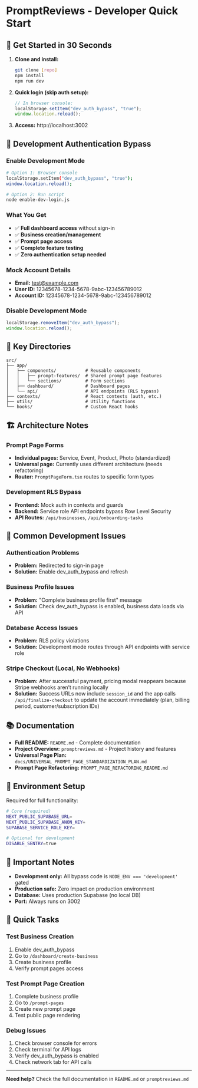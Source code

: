 # PromptReviews - Developer Quick Start

## 🚀 Get Started in 30 Seconds

1. **Clone and install:**
   ```bash
   git clone [repo]
   npm install
   npm run dev
   ```

2. **Quick login (skip auth setup):**
   ```javascript
   // In browser console:
   localStorage.setItem("dev_auth_bypass", "true");
   window.location.reload();
   ```

3. **Access:** http://localhost:3002

## 🔧 Development Authentication Bypass

### Enable Development Mode
```bash
# Option 1: Browser console
localStorage.setItem("dev_auth_bypass", "true");
window.location.reload();

# Option 2: Run script
node enable-dev-login.js
```

### What You Get
- ✅ **Full dashboard access** without sign-in
- ✅ **Business creation/management** 
- ✅ **Prompt page access**
- ✅ **Complete feature testing**
- ✅ **Zero authentication setup needed**

### Mock Account Details
- **Email:** test@example.com
- **User ID:** 12345678-1234-5678-9abc-123456789012
- **Account ID:** 12345678-1234-5678-9abc-123456789012

### Disable Development Mode
```javascript
localStorage.removeItem("dev_auth_bypass");
window.location.reload();
```

## 📁 Key Directories

```
src/
├── app/
│   ├── components/           # Reusable components
│   │   ├── prompt-features/  # Shared prompt page features
│   │   └── sections/         # Form sections
│   ├── dashboard/            # Dashboard pages
│   └── api/                  # API endpoints (RLS bypass)
├── contexts/                 # React contexts (auth, etc.)
├── utils/                    # Utility functions
└── hooks/                    # Custom React hooks
```

## 🏗️ Architecture Notes

### Prompt Page Forms
- **Individual pages:** Service, Event, Product, Photo (standardized)
- **Universal page:** Currently uses different architecture (needs refactoring)
- **Router:** `PromptPageForm.tsx` routes to specific form types

### Development RLS Bypass
- **Frontend:** Mock auth in contexts and guards
- **Backend:** Service role API endpoints bypass Row Level Security
- **API Routes:** `/api/businesses`, `/api/onboarding-tasks`

## 🐛 Common Development Issues

### Authentication Problems
- **Problem:** Redirected to sign-in page
- **Solution:** Enable dev_auth_bypass and refresh

### Business Profile Issues  
- **Problem:** "Complete business profile first" message
- **Solution:** Check dev_auth_bypass is enabled, business data loads via API

### Database Access Issues
- **Problem:** RLS policy violations
- **Solution:** Development mode routes through API endpoints with service role

### Stripe Checkout (Local, No Webhooks)
- **Problem:** After successful payment, pricing modal reappears because Stripe webhooks aren’t running locally
- **Solution:** Success URLs now include `session_id` and the app calls `/api/finalize-checkout` to update the account immediately (plan, billing period, customer/subscription IDs)

## 📚 Documentation

- **Full README:** `README.md` - Complete documentation
- **Project Overview:** `promptreviews.md` - Project history and features
- **Universal Page Plan:** `docs/UNIVERSAL_PROMPT_PAGE_STANDARDIZATION_PLAN.md`
- **Prompt Page Refactoring:** `PROMPT_PAGE_REFACTORING_README.md`

## 🔑 Environment Setup

Required for full functionality:
```bash
# Core (required)
NEXT_PUBLIC_SUPABASE_URL=
NEXT_PUBLIC_SUPABASE_ANON_KEY=
SUPABASE_SERVICE_ROLE_KEY=

# Optional for development
DISABLE_SENTRY=true
```

## 🚨 Important Notes

- **Development only:** All bypass code is `NODE_ENV === 'development'` gated
- **Production safe:** Zero impact on production environment
- **Database:** Uses production Supabase (no local DB)
- **Port:** Always runs on 3002

## 🎯 Quick Tasks

### Test Business Creation
1. Enable dev_auth_bypass
2. Go to `/dashboard/create-business`
3. Create business profile
4. Verify prompt pages access

### Test Prompt Page Creation
1. Complete business profile
2. Go to `/prompt-pages`
3. Create new prompt page
4. Test public page rendering

### Debug Issues
1. Check browser console for errors
2. Check terminal for API logs
3. Verify dev_auth_bypass is enabled
4. Check network tab for API calls

---

**Need help?** Check the full documentation in `README.md` or `promptreviews.md`
